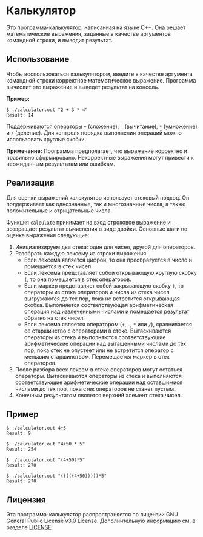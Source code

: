 # Калькулятор

Это программа-калькулятор, написанная на языке C++. Она решает математические выражения, заданные в качестве аргументов командной строки, и выводит результат.

## Использование

Чтобы воспользоваться калькулятором, введите в качестве аргумента командной строки корректное математическое выражение. Программа вычислит это выражение и выведет результат на консоль.

**Пример:**

```shell
$ ./calculator.out "2 + 3 * 4"
Result: 14
```

Поддерживаются операторы `+` (сложение), `-` (вычитание), `*` (умножение) и `/` (деление). Для контроля порядка выполнения операций можно использовать круглые скобки.

**Примечание:** Программа предполагает, что выражение корректно и правильно сформировано. Некорректные выражения могут привести к неожиданным результатам или ошибкам.

## Реализация

Для оценки выражений калькулятор использует стековый подход. Он поддерживает как однозначные, так и многозначные числа, а также положительные и отрицательные числа.

Функция `calculate` принимает на вход строковое выражение и возвращает результат вычисления в виде двойки.
Основные шаги по оценке выражения следующие:

1. Инициализируем два стека: один для чисел, другой для операторов.
2. Разобрать каждую лексему из строки выражения.
   - Если лексема является цифрой, то она преобразуется в число и помещается в стек чисел.
   - Если лексема представляет собой открывающую круглую скобку `(`, то она помещается в стек операторов.
   - Если маркер представляет собой закрывающую скобку `)`, то операторы из стека операторов и числа из стека чисел выгружаются до тех пор, пока не встретится открывающая скобка. Выполняется соответствующая арифметическая операция над извлеченными числами и помещается результат обратно на стек чисел.
   - Если лексема является оператором (`+`, `-`, `*` или `/`), сравнивается ее старшинство с операторами в стеке. Вытаскиваются операторы из стека и выполняются соответствующие арифметические операции над вытащенными числами до тех пор, пока стек не опустеет или не встретится оператор с меньшим старшинством. Перемещается маркер в стек операторов.
3. После разбора всех лексем в стеке операторов могут остаться операторы. Вытаскиваются операторы из стека и выполняются соответствующие арифметические операции над оставшимися числами до тех пор, пока стек операторов не станет пустым.
4. Конечным результатом является верхний элемент стека чисел.



## Пример

```shell
$ ./calculator.out 4+5
Result: 9
```

```shell
$ ./calculator.out "4+50 * 5"
Result: 254
```

```shell
$ ./calculator.out "(4+50)*5"
Result: 270
```

```shell
$ ./calculator.out "(((((4+50)))))*5"
Result: 270
```

## Лицензия

Эта программа-калькулятор распространяется по лицензии GNU General Public License v3.0 License. Дополнительную информацию см. в разделе [LICENSE](LICENSE).
